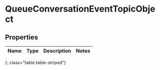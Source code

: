 # QueueConversationEventTopicObject


## Properties

| Name | Type | Description | Notes |
| ------------ | ------------- | ------------- | ------------- |
{: class="table table-striped"}



